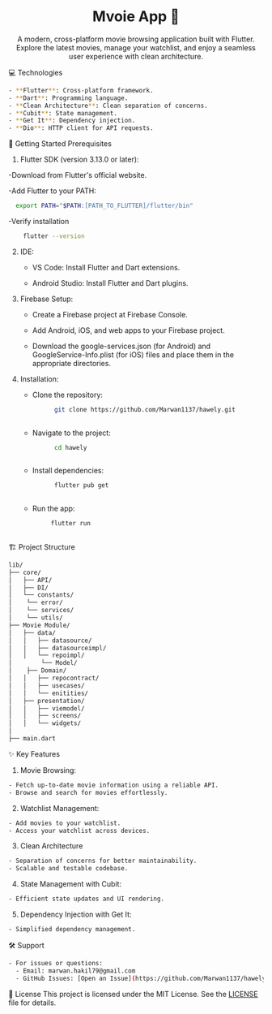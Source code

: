 <h1 align="center" style="font-weight: bold;">Mvoie App 💱</h1><p align="center">A modern, cross-platform movie browsing application built with Flutter. Explore the latest movies, manage your watchlist, and enjoy a seamless user experience with clean architecture.</p><p align="center"> </p>


💻 Technologies
```bash
- **Flutter**: Cross-platform framework.
- **Dart**: Programming language.
- **Clean Architecture**: Clean separation of concerns.
- **Cubit**: State management.
- **Get It**: Dependency injection.
- **Dio**: HTTP client for API requests.
```


🚀 Getting Started
Prerequisites
1. Flutter SDK (version 3.13.0 or later):

  -Download from Flutter's official website.

  -Add Flutter to your PATH:
  ```bash
    export PATH="$PATH:[PATH_TO_FLUTTER]/flutter/bin"
  ```
-Verify installation
  ```bash
      flutter --version
  ```

 2. IDE:

    -  VS Code: Install Flutter and Dart extensions.

    -  Android Studio: Install Flutter and Dart plugins.
   
3. Firebase Setup:

    - Create a Firebase project at Firebase Console.

    - Add Android, iOS, and web apps to your Firebase project.

    - Download the google-services.json (for Android) and GoogleService-Info.plist (for iOS) files and place them in the     
      appropriate directories.


 4. Installation:
      - Clone the repository:
        ```bash
              git clone https://github.com/Marwan1137/hawely.git
            
      - Navigate to the project:
        ```bash
              cd hawely
            

      - Install dependencies:
        ```bash
              flutter pub get
            
      - Run the app:
         ```bash
              flutter run
           

🏗 Project Structure

```bash           
lib/
├── core/                  
│   ├── API/         
│   ├── DI/           
│   └── constants/
│    └── error/
│    └── services/
│    └── utils/  
├── Movie Module/              
│   ├── data/              
│   │   ├── datasource/        
│   │   ├── datasourceimpl/    
│   │   └── repoimpl/
│        └── Model/        
│    ├── Domain/             
│   │   ├── repocontract/        
│   │   ├── usecases/    
│   │   └── enitities/  
│   ├── presentation/         
│   │   ├── viemodel/       
│   │   ├── screens/    
│   │   └── widgets/        
│          
├── main.dart             
 ```


✨ Key Features
1. Movie Browsing:

```bash
- Fetch up-to-date movie information using a reliable API.
- Browse and search for movies effortlessly.
```

2. Watchlist Management:

```bash
- Add movies to your watchlist.
- Access your watchlist across devices.
```


3. Clean Architecture

```bash
- Separation of concerns for better maintainability.
- Scalable and testable codebase.
```

4. State Management with Cubit:
```bash
- Efficient state updates and UI rendering.
```

5. Dependency Injection with Get It:
```bash
- Simplified dependency management.
```

🛠 Support
```bash
- For issues or questions:
  - Email: marwan.hakil79@gmail.com
  - GitHub Issues: [Open an Issue](https://github.com/Marwan1137/hawely/issues)
```

📜 License
This project is licensed under the MIT License. See the [LICENSE](LICENSE) file for details.



  
